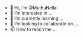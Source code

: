 - 👋 Hi, I’m @MuthuNellai
- 👀 I’m interested in ...
- 🌱 I’m currently learning ...
- 💞️ I’m looking to collaborate on ...
- 📫 How to reach me ...

<!---
MuthuNellai/MuthuNellai is a ✨ special ✨ repository because its `README.md` (this file) appears on your GitHub profile.
You can click the Preview link to take a look at your changes.
--->
